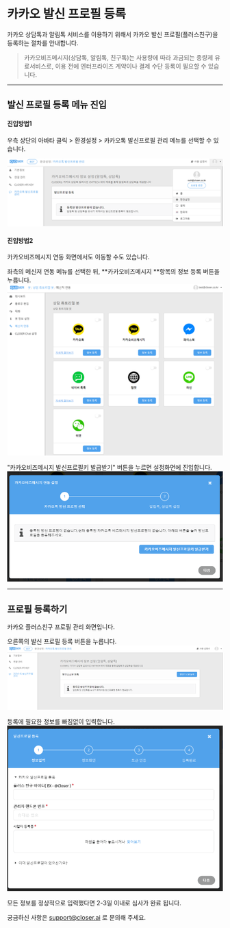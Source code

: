 # 카카오 발신 프로필 등록

카카오 상담톡과 알림톡 서비스를 이용하기 위해서 카카오 발신 프로필\(플러스친구\)을 등록하는 절차를 안내합니다.



> 카카오비즈메시지\(상담톡, 알림톡, 친구톡\)는 사용량에 따라 과금되는 종량제 유료서비스로, 이용 전에 엔터프라이즈 계약이나 결제 수단 등록이 필요할 수 있습니다.

 

---

## 발신 프로필 등록 메뉴 진입

#### 진입방법1

우측 상단의 아바타 클릭 &gt; 환경설정 &gt; 카카오톡 발신프로필 관리 메뉴를 선택할 수 있습니다.

![](/assets/builder_register_kakaoprofile_menu.png)

#### 진입방법2

카카오비즈메시지 연동 화면에서도 이동할 수도 있습니다.

좌측의 메신저 연동 메뉴를 선택한 뒤, **카카오비즈메시지 **항목의 정보 등록 버튼을 누릅니다.![](/assets/builder_tutorial_integration.png)

"카카오비즈메시지 발신프로필키 발급받기" 버튼을 누르면 설정화면에 진입합니다. ![](/assets/builder_cs_quickstart_kakao_integration.png)

---

## 프로필 등록하기

카카오 플러스친구 프로필 관리 화면입니다.

오른쪽의 발신 프로필 등록 버튼을 누릅니다.![](/assets/builder_cs_quickstart_regist_kakaoprofile.png)

등록에 필요한 정보를 빠짐없이 입력합니다.![](/assets/builder_register_kakaoprofile.png)

모든 정보를 정상적으로 입력했다면 2-3일 이내로 심사가 완료 됩니다.

궁금하신 사항은 support@closer.ai 로 문의해 주세요.

